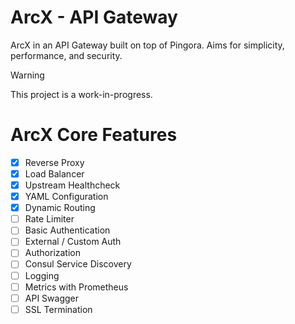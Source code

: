 # ArcX - API Gateway

ArcX in an API Gateway built on top of Pingora. Aims for simplicity, performance, and security.

> [!WARNING]
> This project is a work-in-progress.

# ArcX Core Features

- [x] Reverse Proxy
- [x] Load Balancer
- [x] Upstream Healthcheck
- [x] YAML Configuration
- [x] Dynamic Routing
- [ ] Rate Limiter
- [ ] Basic Authentication
- [ ] External / Custom Auth
- [ ] Authorization
- [ ] Consul Service Discovery
- [ ] Logging
- [ ] Metrics with Prometheus
- [ ] API Swagger
- [ ] SSL Termination